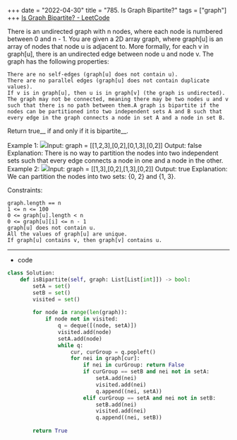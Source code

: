 +++ 
date = "2022-04-30"
title = "785. Is Graph Bipartite?"
tags = ["graph"]
+++
[Is Graph Bipartite? - LeetCode](https://leetcode.com/problems/is-graph-bipartite/)

There is an undirected graph with n nodes, where each node is numbered between 0 and n - 1. You are given a 2D array graph, where graph[u] is an array of nodes that node u is adjacent to. More formally, for each v in graph[u], there is an undirected edge between node u and node v. The graph has the following properties:

	There are no self-edges (graph[u] does not contain u).
	There are no parallel edges (graph[u] does not contain duplicate values).
	If v is in graph[u], then u is in graph[v] (the graph is undirected).
	The graph may not be connected, meaning there may be two nodes u and v such that there is no path between them.A graph is bipartite if the nodes can be partitioned into two independent sets A and B such that every edge in the graph connects a node in set A and a node in set B.
Return true__ if and only if it is bipartite__.
 
Example 1:
![](https://assets.leetcode.com/uploads/2020/10/21/bi2.jpg)Input: graph = [[1,2,3],[0,2],[0,1,3],[0,2]] Output: false Explanation: There is no way to partition the nodes into two independent sets such that every edge connects a node in one and a node in the other.
Example 2:
![](https://assets.leetcode.com/uploads/2020/10/21/bi1.jpg)Input: graph = [[1,3],[0,2],[1,3],[0,2]] Output: true Explanation: We can partition the nodes into two sets: {0, 2} and {1, 3}.
 
Constraints:

	graph.length == n
	1 <= n <= 100
	0 <= graph[u].length < n
	0 <= graph[u][i] <= n - 1
	graph[u] does not contain u.
	All the values of graph[u] are unique.
	If graph[u] contains v, then graph[v] contains u.

---
- code
```py
class Solution:
    def isBipartite(self, graph: List[List[int]]) -> bool:
        setA = set()
        setB = set()
        visited = set()
        
        for node in range(len(graph)):
            if node not in visited:
                q = deque([(node, setA)])
                visited.add(node)
                setA.add(node)
                while q:
                    cur, curGroup = q.popleft()
                    for nei in graph[cur]:
                        if nei in curGroup: return False
                        if curGroup == setB and nei not in setA:
                            setA.add(nei)
                            visited.add(nei)
                            q.append((nei, setA))
                        elif curGroup == setA and nei not in setB:
                            setB.add(nei)
                            visited.add(nei)
                            q.append((nei, setB))
        
        return True
```
